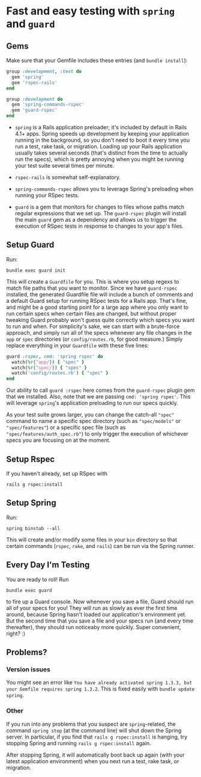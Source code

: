 # Fast and easy testing with `spring` and `guard`

## Gems

Make sure that your Gemfile includes these entries (and `bundle
install`):

```rb
group :development, :test do
  gem 'spring'
  gem 'rspec-rails'
end

group :development do
  gem 'spring-commands-rspec'
  gem 'guard-rspec'
end
```

* `spring` is a Rails application preloader; it's included by default in
Rails 4.1+ apps. Spring speeds up development by keeping your
application running in the background, so you don't need to boot it
every time you run a test, rake task, or migration. Loading up your
Rails application usually takes several seconds (that's distinct from
the time to actually run the specs), which is pretty annoying when you
might be running your test suite several times per minute.

* `rspec-rails` is somewhat self-explanatory.

* `spring-commands-rspec` allows you to leverage Spring's preloading
when running your RSpec tests.

* `guard` is a gem that monitors for changes to files whose paths match
regular expressions that we set up. The `guard-rspec` plugin will
install the main `guard` gem as a dependency and allows us to trigger
the execution of RSpec tests in response to changes to your app's files.

## Setup Guard

Run:

```
bundle exec guard init
```

This will create a `Guardfile` for you. This is where you setup regexs
to match file paths that you want to monitor. Since we have
`guard-rspec` installed, the generated Guardfile file will include a
bunch of comments and a default Guard setup for running RSpec tests for
a Rails app. That's fine, and might be a good starting point for a large
app where you only want to run certain specs when certain files are
changed, but without proper tweaking Guard probably won't guess quite
correctly which specs you want to run and when. For simplicity's sake,
we can start with a brute-force approach, and simply run all of the
specs whenever any file changes in the `app` or `spec` directories (or
`config/routes.rb`, for good measure.) Simply replace everything in your
`Guardfile` with these five lines:

```rb
guard :rspec, cmd: 'spring rspec' do
  watch(%r{^app/}) { "spec" }
  watch(%r{^spec/}) { "spec" }
  watch('config/routes.rb') { "spec" }
end
```

Our ability to call `guard :rspec` here comes from the `guard-rspec`
plugin gem that we installed. Also, note that we are passing `cmd:
'spring rspec'`. This will leverage `spring`'s application preloading to
run our specs quickly.

As your test suite grows larger, you can change the catch-all `"spec"`
command to name a specific spec directory (such as `"spec/models"` or
`"spec/features"`) or a specific spec file (such as
`"spec/features/auth_spec.rb"`) to only trigger the execution of
whichever specs you are focusing on at the moment.

## Setup Rspec

If you haven't already, set up RSpec with

```
rails g rspec:install
```

## Setup Spring

Run:

```
spring binstub --all
```

This will create and/or modify some files in your `bin` directory so
that certain commands (`rspec`, `rake`, and `rails`) can be run via the
Spring runner.

## Every Day I'm Testing

You are ready to roll! Run

```
bundle exec guard
```

to fire up a Guard console. Now whenever you save a file, Guard should
run all of your specs for you! They will run as slowly as ever the first
time around, because Spring hasn't loaded our application's environment
yet. But the second time that you save a file and your specs run (and
every time thereafter), they should run noticeaby more quickly. Super
convenient, right? :)

## Problems?

### Version issues

You might see an error like `You have already activated spring 1.3.3,
but your Gemfile requires spring 1.3.2`. This is fixed easily with
`bundle update spring`.

### Other

If you run into any problems that you suspect are `spring`-related, the
command `spring stop` (at the command line) will shut down the Spring
server. In particular, if you find that `rails g rspec:install` is
hanging, try stopping Spring and running `rails g rspec:install` again.

After stopping Spring, it will automatically boot back up again (with
your latest application environment) when you next run a test, rake
task, or migration.
